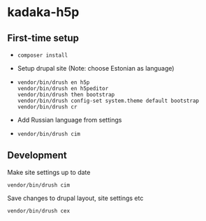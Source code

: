 # kadaka-h5p

## First-time setup
- ```
  composer install
  ```
- Setup drupal site (Note: choose Estonian as language)
- ```
  vendor/bin/drush en h5p
  vendor/bin/drush en h5peditor
  vendor/bin/drush then bootstrap
  vendor/bin/drush config-set system.theme default bootstrap
  vendor/bin/drush cr
  ```
- Add Russian language from settings
- ```
  vendor/bin/drush cim
  ```

## Development

Make site settings up to date
```
vendor/bin/drush cim
```
Save changes to drupal layout, site settings etc
```
vendor/bin/drush cex
```
